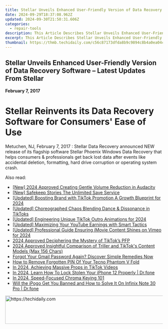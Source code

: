 ```yaml
---
title: Stellar Unveils Enhanced User-Friendly Version of Data Recovery Software – Latest Updates From Stellar
date: 2024-09-29T18:37:08.962Z
updated: 2024-09-30T21:50:31.606Z
categories:
  - repair-tools
description: This Article Describes Stellar Unveils Enhanced User-Friendly Version of Data Recovery Software – Latest Updates From Stellar
excerpt: This Article Describes Stellar Unveils Enhanced User-Friendly Version of Data Recovery Software – Latest Updates From Stellar
thumbnail: https://thmb.techidaily.com/c56c87173dfda8b9c9894c8b4a0ea04c4e7b1abbd0c150ddc024f76a0e2e4518.jpg
---
```


## Stellar Unveils Enhanced User-Friendly Version of Data Recovery Software – Latest Updates From Stellar

**February 7, 2017**

# **Stellar Reinvents its Data Recovery Software for Consumers' Ease of Use**

Metuchen, NJ, February 7, 2017 : Stellar Data Recovery announced NEW release of its flagship software Stellar Phoenix Windows Data Recovery that helps consumers & professionals get back lost data after events like accidental deletion, formatting, hard drive corruption or operating system crash.

<ins class="adsbygoogle"
     style="display:block"
     data-ad-format="autorelaxed"
     data-ad-client="ca-pub-7571918770474297"
     data-ad-slot="1223367746"></ins>

<ins class="adsbygoogle"
     style="display:block"
     data-ad-client="ca-pub-7571918770474297"
     data-ad-slot="8358498916"
     data-ad-format="auto"
     data-full-width-responsive="true"></ins>

<span class="atpl-alsoreadstyle">Also read:</span>
<div><ul>
<li><a href="https://fox-hovers.techidaily.com/new-2024-approved-creating-gentle-volume-reduction-in-audacity/"><u>[New] 2024 Approved Creating Gentle Volume Reduction in Audacity</u></a></li>
<li><a href="https://instagram-clips.techidaily.com/new-safekeep-stories-the-unlimited-save-service/"><u>[New] Safekeep Stories The Unlimited Save Service</u></a></li>
<li><a href="https://tiktok-video-files.techidaily.com/updated-boosting-brand-with-tiktok-promotion-a-growth-blueprint-for-2024/"><u>[Updated] Boosting Brand with TikTok Promotion A Growth Blueprint for 2024</u></a></li>
<li><a href="https://tiktok-video-files.techidaily.com/updated-choreographed-chaos-blending-dance-and-dissonance-in-tiktoks/"><u>[Updated] Choreographed Chaos Blending Dance & Dissonance in TikToks</u></a></li>
<li><a href="https://tiktok-video-files.techidaily.com/updated-engineering-unique-tiktok-outro-animations-for-2024/"><u>[Updated] Engineering Unique TikTok Outro Animations for 2024</u></a></li>
<li><a href="https://youtube-tips.techidaily.com/ed-maximizing-your-youtube-earnings-with-smart-tactics/"><u>[Updated] Maximizing Your YouTube Earnings with Smart Tactics</u></a></li>
<li><a href="https://vimeo-videos.techidaily.com/updated-professional-guide-ensuring-imovie-content-shines-on-vimeo-for-2024/"><u>[Updated] Professional Guide Ensuring iMovie Content Shines on Vimeo for 2024</u></a></li>
<li><a href="https://tiktok-video-files.techidaily.com/2024-approved-deciphering-the-mystery-of-tiktoks-pfp/"><u>2024 Approved Deciphering the Mystery of TikTok’s PFP</u></a></li>
<li><a href="https://tiktok-video-files.techidaily.com/2024-approved-insightful-comparison-of-triller-and-tiktoks-content-models-max-156-chars/"><u>2024 Approved Insightful Comparison of Triller and TikTok's Content Models (Max 156 Chars)</u></a></li>
<li><a href="https://tech-hub.techidaily.com/1723808358553-forgot-your-gmail-password-again-discover-simple-remedies-now/"><u>Forgot Your Gmail Password Again? Discover Simple Remedies Now</u></a></li>
<li><a href="https://unlock-android.techidaily.com/how-to-remove-forgotten-pin-of-your-tecno-phantom-v-fold-by-drfone-android/"><u>How to Remove Forgotten PIN Of Your Tecno Phantom V Fold</u></a></li>
<li><a href="https://tiktok-video-files.techidaily.com/in-2024-achieving-massive-props-in-tiktok-videos/"><u>In 2024, Achieving Massive Props in TikTok Videos</u></a></li>
<li><a href="https://iphone-unlock.techidaily.com/in-2024-learn-how-to-lock-stolen-your-iphone-12-properly-drfone-by-drfone-ios/"><u>In 2024, Learn How To Lock Stolen Your iPhone 12 Properly | Dr.fone</u></a></li>
<li><a href="https://youtube-stream.techidaily.com/in-2024-speed-focused-chroma-keying-101/"><u>In 2024, Speed-Focused Chroma Keying 101</u></a></li>
<li><a href="https://fake-location.techidaily.com/will-the-ipogo-get-you-banned-and-how-to-solve-it-on-infinix-note-30-pro-drfone-by-drfone-virtual-android/"><u>Will the iPogo Get You Banned and How to Solve It On Infinix Note 30 Pro | Dr.fone</u></a></li>
</ul></div>

<!-- affiliate ads begin -->
<a href="https://ephamedtechinc.pxf.io/c/5597632/2136619/26400" target="_top" id="2136619">
  <img src="//a.impactradius-go.com/display-ad/26400-2136619" border="0" alt="https://techidaily.com" width="728" height="90"/>
</a>
<img height="0" width="0" src="https://ephamedtechinc.pxf.io/i/5597632/2136619/26400" style="position:absolute;visibility:hidden;" border="0" />
<!-- affiliate ads end -->

